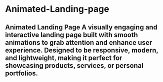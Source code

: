 # Animated-Landing-page
## Animated Landing Page A visually engaging and interactive landing page built with smooth animations to grab attention and enhance user experience.   Designed to be responsive, modern, and lightweight, making it perfect for showcasing products, services, or personal portfolios.

